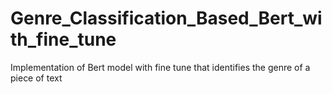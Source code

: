 # Genre_Classification_Based_Bert_with_fine_tune
Implementation of Bert model with fine tune that identifies the genre of a piece of text
